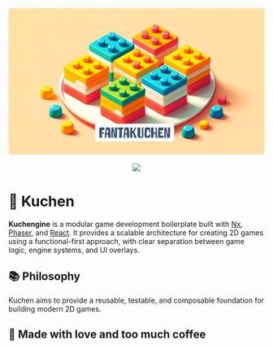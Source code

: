 <p align="center">
    <img src="./.github/fantakuchen.webp" alt="Fantakuchen" />
</p>

<p align="center">
    <img src="https://readme-typing-svg.demolab.com/?lines=We make Games...;We make Cake...;&font=Fira%20Code&center=true&height=45&color=40576D&vCenter=true&pause=1000&size=22" />
</p>

# 🍰 Kuchen

**Kuchengine** is a modular game development boilerplate built with [Nx](https://nx.dev), [Phaser](https://phaser.io), and [React](https://react.dev). It provides a scalable architecture for creating 2D games using a functional-first approach, with clear separation between game logic, engine systems, and UI overlays.

## 📚 Philosophy

Kuchen aims to provide a reusable, testable, and composable foundation for building modern 2D games.

## 🧁 Made with love and too much coffee
